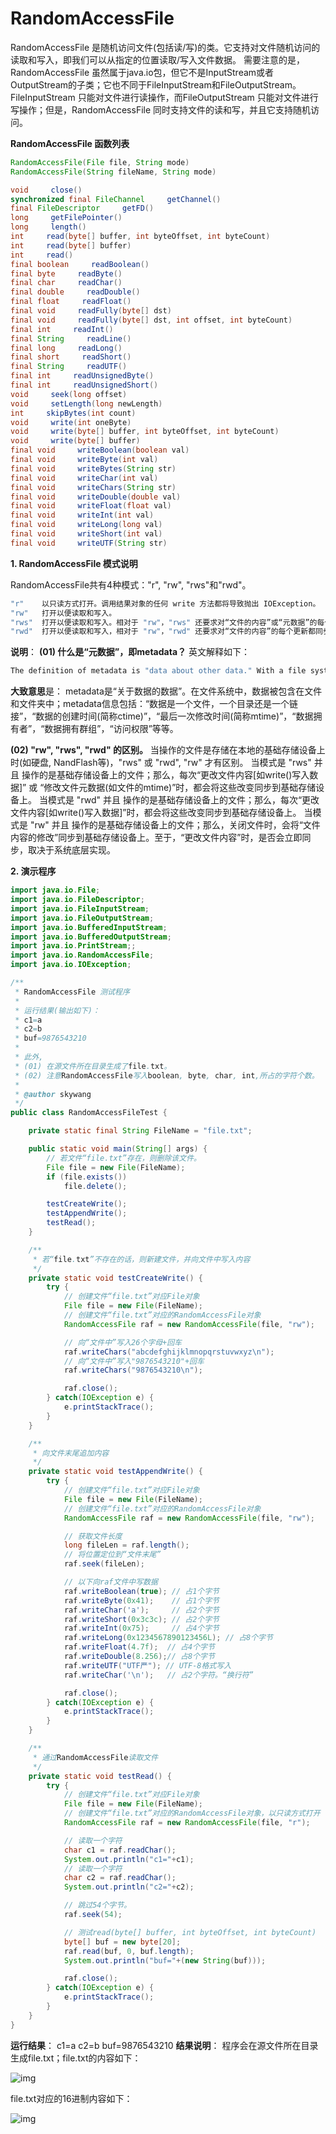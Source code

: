 # RandomAccessFile

RandomAccessFile 是随机访问文件(包括读/写)的类。它支持对文件随机访问的读取和写入，即我们可以从指定的位置读取/写入文件数据。
需要注意的是，RandomAccessFile 虽然属于java.io包，但它不是InputStream或者OutputStream的子类；它也不同于FileInputStream和FileOutputStream。 FileInputStream 只能对文件进行读操作，而FileOutputStream 只能对文件进行写操作；但是，RandomAccessFile 同时支持文件的读和写，并且它支持随机访问。

**RandomAccessFile 函数列表**

```java
RandomAccessFile(File file, String mode)
RandomAccessFile(String fileName, String mode)

void     close()
synchronized final FileChannel     getChannel()
final FileDescriptor     getFD()
long     getFilePointer()
long     length()
int     read(byte[] buffer, int byteOffset, int byteCount)
int     read(byte[] buffer)
int     read()
final boolean     readBoolean()
final byte     readByte()
final char     readChar()
final double     readDouble()
final float     readFloat()
final void     readFully(byte[] dst)
final void     readFully(byte[] dst, int offset, int byteCount)
final int     readInt()
final String     readLine()
final long     readLong()
final short     readShort()
final String     readUTF()
final int     readUnsignedByte()
final int     readUnsignedShort()
void     seek(long offset)
void     setLength(long newLength)
int     skipBytes(int count)
void     write(int oneByte)
void     write(byte[] buffer, int byteOffset, int byteCount)
void     write(byte[] buffer)
final void     writeBoolean(boolean val)
final void     writeByte(int val)
final void     writeBytes(String str)
final void     writeChar(int val)
final void     writeChars(String str)
final void     writeDouble(double val)
final void     writeFloat(float val)
final void     writeInt(int val)
final void     writeLong(long val)
final void     writeShort(int val)
final void     writeUTF(String str)
```

**1. RandomAccessFile 模式说明**

RandomAccessFile共有4种模式："r", "rw", "rws"和"rwd"。

```java
"r"    以只读方式打开。调用结果对象的任何 write 方法都将导致抛出 IOException。  
"rw"   打开以便读取和写入。
"rws"  打开以便读取和写入。相对于 "rw"，"rws" 还要求对“文件的内容”或“元数据”的每个更新都同步写入到基础存储设备。  
"rwd"  打开以便读取和写入，相对于 "rw"，"rwd" 还要求对“文件的内容”的每个更新都同步写入到基础存储设备。  
```

**说明**：
**(01) 什么是“元数据”，即metadata？**
英文解释如下：

```java
The definition of metadata is "data about other data." With a file system, the data is contained in its files and directories, and the metadata tracks information about each of these objects: Is it a regular file, a directory, or a link? What is its size, creation date, last modified date, file owner, group owner, and access permissions?
```

**大致意思**是：
metadata是“关于数据的数据”。在文件系统中，数据被包含在文件和文件夹中；metadata信息包括：“数据是一个文件，一个目录还是一个链接”，“数据的创建时间(简称ctime)”，“最后一次修改时间(简称mtime)”，“数据拥有者”，“数据拥有群组”，“访问权限”等等。

**(02) "rw", "rws", "rwd" 的区别。**
当操作的文件是存储在本地的基础存储设备上时(如硬盘, NandFlash等)，"rws" 或 "rwd", "rw" 才有区别。
当模式是 "rws" 并且 操作的是基础存储设备上的文件；那么，每次“更改文件内容[如write()写入数据]” 或 “修改文件元数据(如文件的mtime)”时，都会将这些改变同步到基础存储设备上。
当模式是 "rwd" 并且 操作的是基础存储设备上的文件；那么，每次“更改文件内容[如write()写入数据]”时，都会将这些改变同步到基础存储设备上。
当模式是 "rw" 并且 操作的是基础存储设备上的文件；那么，关闭文件时，会将“文件内容的修改”同步到基础存储设备上。至于，“更改文件内容”时，是否会立即同步，取决于系统底层实现。

 

**2. 演示程序**

```java
import java.io.File;
import java.io.FileDescriptor;
import java.io.FileInputStream;
import java.io.FileOutputStream;
import java.io.BufferedInputStream;
import java.io.BufferedOutputStream;
import java.io.PrintStream;;
import java.io.RandomAccessFile;
import java.io.IOException;

/**
 * RandomAccessFile 测试程序
 *
 * 运行结果(输出如下)：
 * c1=a
 * c2=b
 * buf=9876543210
 * 
 * 此外,
 * (01) 在源文件所在目录生成了file.txt。
 * (02) 注意RandomAccessFile写入boolean, byte, char, int,所占的字符个数。
 *
 * @author skywang
 */
public class RandomAccessFileTest {

    private static final String FileName = "file.txt";

    public static void main(String[] args) {
        // 若文件“file.txt”存在，则删除该文件。
        File file = new File(FileName);
        if (file.exists())
            file.delete();

        testCreateWrite();
        testAppendWrite();
        testRead();
    }

    /**
     * 若“file.txt”不存在的话，则新建文件，并向文件中写入内容
     */
    private static void testCreateWrite() {
        try {
            // 创建文件“file.txt”对应File对象
            File file = new File(FileName);
            // 创建文件“file.txt”对应的RandomAccessFile对象
            RandomAccessFile raf = new RandomAccessFile(file, "rw");

            // 向“文件中”写入26个字母+回车
            raf.writeChars("abcdefghijklmnopqrstuvwxyz\n");
            // 向“文件中”写入"9876543210"+回车
            raf.writeChars("9876543210\n");

            raf.close();
        } catch(IOException e) {
            e.printStackTrace();
        }
    }

    /**
     * 向文件末尾追加内容
     */
    private static void testAppendWrite() {
        try {
            // 创建文件“file.txt”对应File对象
            File file = new File(FileName);
            // 创建文件“file.txt”对应的RandomAccessFile对象
            RandomAccessFile raf = new RandomAccessFile(file, "rw");

            // 获取文件长度
            long fileLen = raf.length();
            // 将位置定位到“文件末尾”
            raf.seek(fileLen);

            // 以下向raf文件中写数据  
            raf.writeBoolean(true); // 占1个字节  
            raf.writeByte(0x41);    // 占1个字节  
            raf.writeChar('a');     // 占2个字节  
            raf.writeShort(0x3c3c); // 占2个字节  
            raf.writeInt(0x75);     // 占4个字节  
            raf.writeLong(0x1234567890123456L); // 占8个字节  
            raf.writeFloat(4.7f);  // 占4个字节  
            raf.writeDouble(8.256);// 占8个字节  
            raf.writeUTF("UTF严"); // UTF-8格式写入
            raf.writeChar('\n');   // 占2个字符。“换行符”

            raf.close();
        } catch(IOException e) {
            e.printStackTrace();
        }
    }

    /**
     * 通过RandomAccessFile读取文件
     */
    private static void testRead() {
        try {
            // 创建文件“file.txt”对应File对象
            File file = new File(FileName);
            // 创建文件“file.txt”对应的RandomAccessFile对象，以只读方式打开
            RandomAccessFile raf = new RandomAccessFile(file, "r");

            // 读取一个字符
            char c1 = raf.readChar();
            System.out.println("c1="+c1);
            // 读取一个字符
            char c2 = raf.readChar();
            System.out.println("c2="+c2);

            // 跳过54个字节。
            raf.seek(54);

            // 测试read(byte[] buffer, int byteOffset, int byteCount)
            byte[] buf = new byte[20];
            raf.read(buf, 0, buf.length);
            System.out.println("buf="+(new String(buf)));

            raf.close();
        } catch(IOException e) {
            e.printStackTrace();
        }
    }
}
```

**运行结果**：
c1=a
c2=b
buf=9876543210
**结果说明**：
程序会在源文件所在目录生成file.txt；file.txt的内容如下：

![img](https://images0.cnblogs.com/blog/497634/201311/07215104-533d05a17a17417c97aeb081d4f96197.jpg)

file.txt对应的16进制内容如下：

![img](https://images0.cnblogs.com/blog/497634/201311/07215146-7b744cdfdaff4855954446028c59f2f1.jpg)